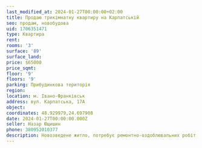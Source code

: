 ```yaml
---
last_modified_at: 2024-01-27T00:00:00+02:00
title: Продаю трикімнатну квартиру на Карпатській
seo: продам, новобудова
uid: 1706351471
type: Квартира
rent:
rooms: '3'
surface: '89'
surface_land:
price: $65000
price_sqmt:
floor: '9'
floors: '9'
parking: Прибудинкова територія
region:
location: м. Івано-Франківськ
address: вул. Карпатська, 17А
object:
coordinates: 48.929979,24.697908
date: 2024-01-27T00:00:00.000Z
seller: Назар Ющишин
phone: 380952010377
description: Новозведене житло, потребує ремонтно-оздоблювальних робіт
---
```

